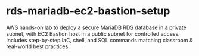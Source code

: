 # rds-mariadb-ec2-bastion-setup
AWS hands-on lab to deploy a secure MariaDB RDS database in a private subnet, with EC2 Bastion host in a public subnet for controlled access.   Includes step-by-step IaC, shell, and SQL commands matching classroom &amp; real-world best practices.
